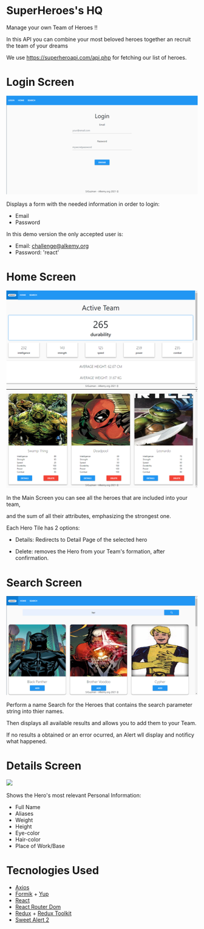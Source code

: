 # SuperHeroes's HQ

Manage your own Team of Heroes !!

In this API you can combine your most beloved heroes together an recruit the team of your dreams

We use https://superheroapi.com/api.php for fetching our list of heroes.

# Login Screen

<img src="src/DemoImgs/Login.png"/>

Displays a form with the needed information in order to login:

- Email
- Password

In this demo version the only accepted user is:

- Email: challenge@alkemy.org 
- Password: 'react'

# Home Screen

<img src="src/DemoImgs/Home_1.png"/>
<img src="src/DemoImgs/Home_2.png"/>

In the Main Screen you can see all the heroes that are included into your team,

and the sum of all their attributes, emphasizing the strongest one.

Each Hero Tile has 2 options: 

- Details: Redirects to Detail Page of the selected hero

- Delete: removes the Hero from your Team's formation, after confirmation.

# Search Screen

<img src="src/DemoImgs/Search.png" />

Perform a name Search for the Heroes that contains the search parameter string into thier names.

Then displays all available results and allows you to add them to your Team.

If no results a obtained or an error ocurred, an Alert wll display and notificy what happened.

# Details Screen

<img src="src/Details.png" />

Shows the Hero's most relevant Personal Information:

- Full Name
- Aliases
- Weight
- Height
- Eye-color
- Hair-color
- Place of Work/Base

# Tecnologies Used

- <a href="https://github.com/axios/axios">Axios</a>
- <a href="https://formik.org/docs/overview">Formik</a> + <a href="https://github.com/jquense/yup">Yup</a>
- <a href="https://es.reactjs.org/docs/getting-started.html">React</a>
- <a href="https://reactrouter.com/web/guides/quick-start">React Router Dom</a>
- <a href="https://redux.js.org/introduction/getting-started">Redux</a> + <a href="https://redux-toolkit.js.org/tutorials/quick-start">Redux Toolkit</a>
- <a href="https://sweetalert2.github.io/">Sweet Alert 2</a>